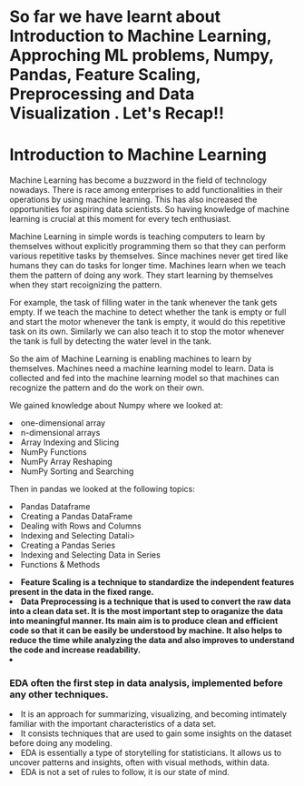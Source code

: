 <h1>So far we have learnt about Introduction to Machine Learning, Approching ML problems, Numpy, Pandas, Feature Scaling, Preprocessing and Data Visualization .
Let's Recap!!</h1>

<h1><b>Introduction to Machine Learning</h1></b>

Machine Learning has become a buzzword in the field of technology nowadays. There is race among enterprises to add functionalities in their operations by using machine learning. This has also increased the opportunities for aspiring data scientists. So having knowledge of machine learning is crucial at this moment for every tech enthusiast.

Machine Learning in simple words is teaching computers to learn by themselves without explicitly programming them so that they can perform various repetitive tasks by themselves. Since machines never get tired like humans they can do tasks for longer time. Machines learn when we teach them the pattern of doing any work. They start learning by themselves when they start recoignizing the pattern.

For example, the task of filling water in the tank whenever the tank gets empty. If we teach the machine to detect whether the tank is empty or full and start the motor whenever the tank is empty, it would do this repetitive task on its own. Similarly we can also teach it to stop the motor whenever the tank is full by detecting the water level in the tank.

So the aim of Machine Learning is enabling machines to learn by themselves. Machines need a machine learning model to learn. Data is collected and fed into the machine learning model so that machines can recognize the pattern and do the work on their own.

<p>We gained knowledge about Numpy where we looked at: 
  <li>one-dimensional array</li>
  <li>n-dimensional arrays</li>
  <li>Array Indexing and Slicing</li>
  <li>NumPy Functions</li>
  <li>NumPy Array Reshaping</li>
  <li>NumPy Sorting and Searching</li>
</p>

<p>Then in pandas we looked at the following topics: 
  <li>Pandas Dataframe</li>
  <li>Creating a Pandas DataFrame</li>
  <li>Dealing with Rows and Columns</li>
  <li>Indexing and Selecting Datali>
  <li>Creating a Pandas Series</li>
  <li>Indexing and Selecting Data in Series</li>  
  <li>Functions & Methods</li>
</p>  

<p>
  <li><b>Feature Scaling is a technique to standardize the independent features present in the data in the fixed range. </b></li>
  <li><b>Data Preprocessing is a technique that is used to convert the raw data into a clean data set. It is the most important step to oraganize the data into meaningful manner. Its main aim is to produce clean and efficient code so that it can be easily be understood by machine. It also helps to reduce the time while analyzing the data and also improves to understand the code and increase readability. </b></li>
  <li><b><h3>EDA often the first step in data analysis, implemented before any other techniques.</h3></b></li>
    <li>It is an approach for summarizing, visualizing, and becoming intimately familiar with the important characteristics of a data set.</li>
    <li>It consists techniques that are used to gain some insights on the dataset before doing any modeling.</li>
    <li>EDA is essentially a type of storytelling for statisticians. It allows us to uncover patterns and insights, often with visual methods, within data.</li>  
    <li>EDA is not a set of rules to follow, it is our state of mind.</li>
</p>
